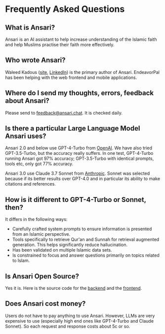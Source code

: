 # Frequently Asked Questions

## What is Ansari? 

Ansari is an AI assistant to help increase understanding of the Islamic faith and help Muslims practise their faith more effectively. 

## Who wrote Ansari? 

Waleed Kadous ([site](http://walee.dk/home), [LinkedIn](https://www.linkedin.com/in/waleedkadous/)) is the primary author of Ansari. EndeavorPal has been helping with the web frontend and mobile applications. 

## Where do I send my thoughts, errors, feedback about Ansari? 

Please send to [feedback@ansari.chat]("mailto:feedback@ansari.chat"). It is checked daily. 

## Is there a particular Large Language Model Ansari uses? 

Ansari 2.0 and below use GPT-4-Turbo from [OpenAI](https://openai.com). We have also tried GPT-3.5-Turbo, but the accuracy really suffers. In one test, GPT-4-Turbo running Ansari got 97% accuracy; GPT-3.5-Turbo with identical prompts, tools etc, only got 77% accuracy. 

Ansari 3.0 use Claude 3.7 Sonnet from [Anthropic](https://anthropic.com). 
Sonnet was selected because if its better results over GPT-4.0 and in particular
its ability to make citations and references. 

## How is it different to GPT-4-Turbo or Sonnet, then? 

It differs in the following ways: 

- Carefully crafted system prompts to ensure information is presented from an Islamic perspective. 
- Tools specifically to retrieve Qur'an and Sunnah for retrieval augmented generation. This helps significantly reduce hallucination. 
- Has been validated on multiple Islamic data sets. 
- Is constrained to focus and answer questions primarily on topics related to Islam. 

## Is Ansari Open Source? 

Yes it is. Here is the source code for the [backend](https://github.com/ansari-project/ansari-backend) and the [frontend](https://github.com/ansari-project/ansari-frontend). 

## Does Ansari cost money? 

Users do not have to pay anything to use Ansari. However, LLMs are very expensive to use (especially high end ones like GPT-4-Turbo and Claude Sonnet). So each request and response costs about 5c or so.


